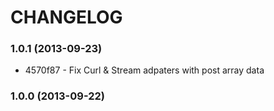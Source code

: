 # CHANGELOG

### 1.0.1 (2013-09-23)

 * 4570f87 - Fix Curl & Stream adpaters with post array data

### 1.0.0 (2013-09-22)
